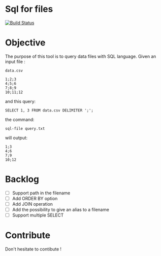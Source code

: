 Sql for files
=============

[![Build Status](https://travis-ci.org/LilMeyer/sql-for-files.svg?branch=master)](https://travis-ci.org/LilMeyer/sql-for-files)

# Objective

The purpose of this tool is to query data files with SQL language. Given an
input file :

`data.csv`
```
1;2;3
4;5;6
7;8;9
10;11;12
```

and this query:
```
SELECT 1, 3 FROM data.csv DELIMITER ';';
```

the command:
```
sql-file query.txt
```

will output:
```
1;3
4;6
7;9
10;12
```

# Backlog

 * [ ] Support path in the filename
 * [ ] Add ORDER BY option
 * [ ] Add JOIN operation
 * [ ] Add the possibility to give an alias to a filename
 * [ ] Support multiple SELECT

# Contribute

Don't hesitate to contibute !
